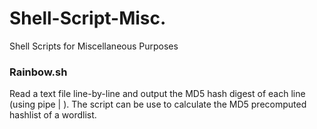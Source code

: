 # Shell-Script-Misc.
Shell Scripts for Miscellaneous Purposes

### Rainbow.sh
Read a text file line-by-line and output the MD5 hash digest of each line (using pipe | ). The script can be use to calculate the MD5 precomputed hashlist of a wordlist.
